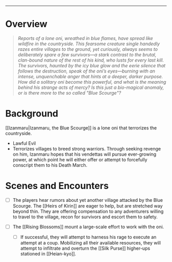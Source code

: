 ___
# Overview

>*Reports of a lone oni, wreathed in blue flames, have spread like wildfire in the countryside. This fearsome creature single handedly razes entire villages to the ground, yet curiously, always seems to deliberately spare a few survivors—a stark contrast to the brutal, clan-bound nature of the rest of his kind, who lusts for every last kill. The survivors, haunted by the icy blue glow and the eerie silence that follows the destruction, speak of the oni’s eyes—burning with an intense, unquenchable anger that hints at a deeper, darker purpose. How did a solitary oni become this powerful, and what is the meaning behind his strange acts of mercy? Is this just a bio-magical anomaly, or is there more to the so called "Blue Scourge"?*

# Background

[[Izanmaru|Izanmaru, the Blue Scourge]] is a lone oni that terrorizes the countryside. 

- Lawful Evil
- Terrorizes villages to breed strong warriors. Through seeking revenge on him, Izanmaru hopes that his vendettas will pursue ever-growing power, at which point he will either offer or attempt to forcefully conscript them to his Death March.

# Scenes and Encounters

- [ ] The players hear rumors about yet another village attacked by the Blue Scourge. The [[Heirs of Kirin]] are eager to help, but are stretched way beyond thin. They are offering compensation to any adventurers willing to travel to the village, recon for survivors and escort them to safety.

- [ ] The [[Rising Blossoms]] mount a large-scale effort to work with the oni.
	- [ ] If successful, they will attempt to harness his rage to execute an attempt at a coup. Mobilizing all their available resources, they will attempt to infiltrate and overturn the [[Silk Purse]] higher-ups stationed in [[Heian-kyo]].